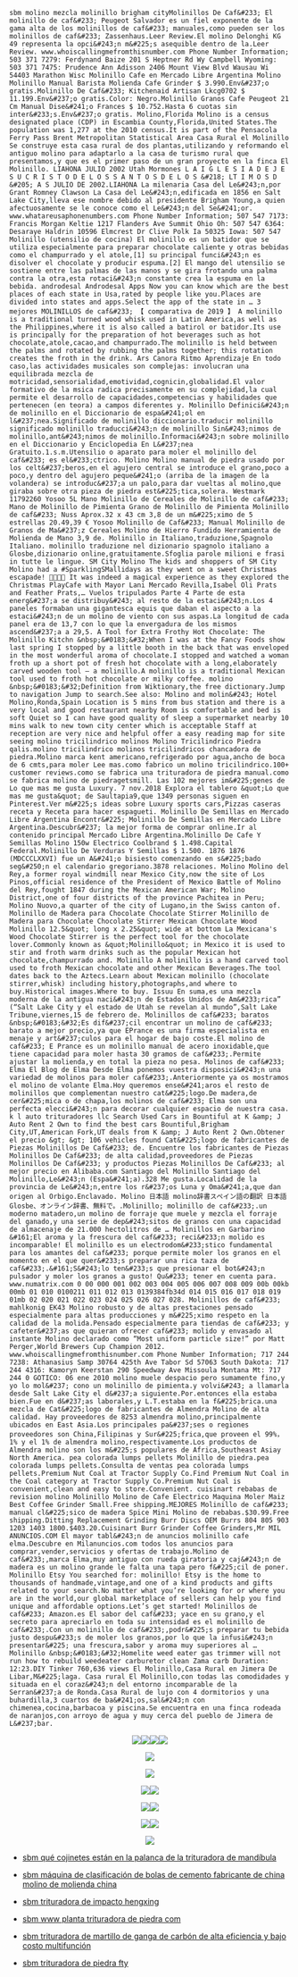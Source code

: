 
```
sbm molino mezcla molinillo brigham cityMolinillos De Caf&#233; El molinillo de caf&#233; Peugeot Salvador es un fiel exponente de la gama alta de los molinillos de caf&#233; manuales,como pueden ser los molinillos de caf&#233; Zassenhaus.Leer Review.El molino Delonghi KG 49 representa la opci&#243;n m&#225;s asequible dentro de la.Leer Review. www.whoiscallingmefromthisnumber.com Phone Number Information; 503 371 7279: Ferdynand Baize 201 S Heptner Rd Wy Campbell Wyoming: 503 371 7475: Prudence Ann Adisson 2406 Mount View Blvd Wausau Wi 54403 Marathon Wisc Molinillo Cafe en Mercado Libre Argentina Molino Molinillo Manual Barista Molienda Cafe Grinder $ 3.990.Env&#237;o gratis.Molinillo De Caf&#233; Kitchenaid Artisan Lkcg0702 $ 11.199.Env&#237;o gratis.Color: Negro.Molinillo Granos Cafe Peugeot 21 Cm Manual Dise&#241;o Frances $ 10.752.Hasta 6 cuotas sin inter&#233;s.Env&#237;o gratis. Molino,Florida Molino is a census designated place (CDP) in Escambia County,Florida,United States.The population was 1,277 at the 2010 census.It is part of the Pensacola Ferry Pass Brent Metropolitan Statistical Area Casa Rural el Molinillo Se construye esta casa rural de dos plantas,utilizando y reformando el antiguo molino para adaptarlo a la casa de turismo rural que presentamos,y que es el primer paso de un gran proyecto en la finca El Molinillo. LIAHONA JULIO 2002 Utah Mormones L A I G L E S I A D E J E S U C R I S T O D E L O S S A N T O S D E L O S &#218; LT I M O S D &#205; A S JULIO DE 2002.LIAHONA La milenaria Casa del Le&#243;n,por Grant Romney Clawson La Casa del Le&#243;n,edificada en 1856 en Salt Lake City,lleva ese nombre debido al presidente Brigham Young,a quien afectuosamente se le conoce como el Le&#243;n del Se&#241;or. www.whatareusaphonenumbers.com Phone Number Information; 507 547 7173: Francis Morgan Keltie 1217 Flanders Ave Summit Ohio Oh: 507 547 6364: Desaraye Haldrin 10596 Elmcrest Dr Clive Polk Ia 50325 Iowa: 507 547 Molinillo (utensilio de cocina) El molinillo es un batidor que se utiliza especialmente para preparar chocolate caliente y otras bebidas como el champurrado y el atole,[1] su principal funci&#243;n es disolver el chocolate y producir espuma.[2] El mango del utensilio se sostiene entre las palmas de las manos y se gira frotando una palma contra la otra,esta rotaci&#243;n constante crea la espuma en la bebida. androdesal Androdesal Apps Now you can know which are the best places of each state in Usa,rated by people like you.Places are divided into states and apps.Select the app of the state in … 3 mejores MOLINILLOS de caf&#233; 【 comparativa de 2019 】 A molinillo is a traditional turned wood whisk used in Latin America,as well as the Philippines,where it is also called a batirol or batidor.Its use is principally for the preparation of hot beverages such as hot chocolate,atole,cacao,and champurrado.The molinillo is held between the palms and rotated by rubbing the palms together; this rotation creates the froth in the drink. Ars Canora Ritmo Aprendizaje En todo caso,las actividades musicales son complejas: involucran una equilibrada mezcla de motricidad,sensorialidad,emotividad,cognicin,globalidad.El valor formativo de la msica radica precisamente en su complejidad,la cual permite el desarrollo de capacidades,competencias y habilidades que pertenecen (en teora) a campos diferentes y. Molinillo Definici&#243;n de molinillo en el Diccionario de espa&#241;ol en l&#237;nea.Significado de molinillo diccionario.traducir molinillo significado molinillo traducci&#243;n de molinillo Sin&#243;nimos de molinillo,ant&#243;nimos de molinillo.Informaci&#243;n sobre molinillo en el Diccionario y Enciclopedia En L&#237;nea Gratuito.1.s.m.Utensilio o aparato para moler el molinillo del caf&#233; es el&#233;ctrico. Molino Molino manual de piedra usado por los celt&#237;beros,en el agujero central se introduce el grano,poco a poco,y dentro del agujero peque&#241;o (arriba de la imagen de la volandera) se introduc&#237;a un palo,para dar vueltas al molino,que giraba sobre otra pieza de piedra est&#225;tica,solera. Westmark 11792260 Yosoo 5L Mano Molinillo de Cereales de Molinillo de caf&#233; Mano de Molinillo de Pimienta Grano de Molinillo de Pimienta Molinillo de caf&#233; Nuss Aprox.32 x 43 cm 3,8 de un m&#225;ximo de 5 estrellas 20.49,39 € Yosoo Molinillo de Caf&#233; Manual Molinillo de Granos de Ma&#237;z Cereales Molino de Hierro Fundido Herramienta de Molienda de Mano 3,9 de. Molinillo in Italiano,traduzione,Spagnolo Italiano. molinillo traduzione nel dizionario spagnolo italiano a Glosbe,dizionario online,gratuitamente.Sfoglia parole milioni e frasi in tutte le lingue. SM City Molino The kids and shoppers of SM City Molino had a #SparklingSMallidays as they went on a sweet Christmas escapade! 🎄🎅🏻🤩 It was indeed a magical experience as they explored the Christmas PlayCafe with Mayor Lani Mercado Revilla,Isabel Oli Prats and Feather Prats,… Vuelos tripulados Parte 4 Parte de esta energ&#237;a se distribuy&#243; al resto de la estaci&#243;n.Los 4 paneles formaban una gigantesca equis que daban el aspecto a la estaci&#243;n de un molino de viento con sus aspas.La longitud de cada panel era de 13,7 con lo que la envergadura de los mismos ascend&#237;a a 29,5. A Tool for Extra Frothy Hot Chocolate: The Molinillo Kitchn &nbsp;&#0183;&#32;When I was at the Fancy Foods show last spring I stopped by a little booth in the back that was enveloped in the most wonderful aroma of chocolate.I stopped and watched a woman froth up a short pot of fresh hot chocolate with a long,elaborately carved wooden tool — a molinillo.A molinillo is a traditional Mexican tool used to froth hot chocolate or milky coffee. molino &nbsp;&#0183;&#32;Definition from Wiktionary,the free dictionary.Jump to navigation Jump to search.See also: Molino and molin&#243; Hotel Molino,Ronda,Spain Location is 5 mins from bus station and there is a very local and good restaurant nearby Room is comfortable and bed is soft Quiet so I can have good quality of sleep a supermarket nearby 10 mins walk to new town city center which is acceptable Staff at reception are very nice and helpful offer a easy reading map for site seeing molino tricilindrico molinos Molino Tricilindrico Piedra qalis.molino tricilindrico molinos tricilindricos chancadora de piedra.Molino marca kent americano,refrigerado por agua,ancho de boca de 6 cmts,para moler Lee mas.como fabrico un molino tricilindrico.100+ customer reviews.como se fabrica una trituradora de piedra manual.como se fabrica molino de piedragetsmill. Las 102 mejores im&#225;genes de Lo que mas me gusta Luxury. 7 nov.2018 Explora el tablero &quot;Lo que mas me gusta&quot; de Saultapia9,que 1349 personas siguen en Pinterest.Ver m&#225;s ideas sobre Luxury sports cars,Pizzas caseras receta y Receta para hacer espagueti. Molinillo De Semillas en Mercado Libre Argentina Encontr&#225; Molinillo De Semillas en Mercado Libre Argentina.Descubr&#237; la mejor forma de comprar online.Ir al contenido principal Mercado Libre Argentina.Molinillo De Cafe Y Semillas Molino 150w Electrico Coolbrand $ 1.498.Capital Federal.Molinillo De Verduras Y Semillas $ 1.500. 1876 1876 (MDCCCLXXVI) fue un A&#241;o bisiesto comenzando en s&#225;bado seg&#250;n el calendario gregoriano.3878 relaciones. Molino Molino del Rey,a former royal windmill near Mexico City,now the site of Los Pinos,official residence of the President of Mexico Battle of Molino del Rey,fought 1847 during the Mexican American War; Molino District,one of four districts of the province Pachitea in Peru; Molino Nuovo,a quarter of the city of Lugano,in the Swiss canton of. Molinillo de Madera para Chocolate Chocolate Stirrer Molinillo de Madera para Chocolate Chocolate Stirrer Mexican Chocolate Wood Molinillo 12.5&quot; long x 2.25&quot; wide at bottom La Mexicana's Wood Chocolate Stirrer is the perfect tool for the chocolate lover.Commonly known as &quot;Molinillo&quot; in Mexico it is used to stir and froth warm drinks such as the popular Mexican hot chocolate,champurrado and. Molinillo A molinillo is a hand carved tool used to froth Mexican chocolate and other Mexican Beverages.The tool dates back to the Aztecs.Learn about Mexican molinillo (chocolate stirrer,whisk) including history,photographs,and where to buy.Historical images.Where to buy. Issuu En suma,es una mezcla moderna de la antigua naci&#243;n de Estados Unidos de Am&#233;rica” (“Salt Lake City y el estado de Utah se revelan al mundo”,Salt Lake Tribune,viernes,15 de febrero de. Molinillos de caf&#233; baratos &nbsp;&#0183;&#32;Es dif&#237;cil encontrar un molino de caf&#233; barato a mejor precio,ya que EPrance es una firma especialista en menaje y art&#237;culos para el hogar de bajo coste.El molino de caf&#233; E Prance es un molinillo manual de acero inoxidable,que tiene capacidad para moler hasta 30 gramos de caf&#233;.Permite ajustar la molienda,y en total la pieza no pesa. Molinos de caf&#233; Elma El Blog de Elma Desde Elma ponemos vuestra disposici&#243;n una variedad de molinos para moler caf&#233;.Anteriormente ya os mostramos el molino de volante Elma.Hoy queremos ense&#241;aros el resto de molinillos que complementan nuestro cat&#225;logo.De madera,de cer&#225;mica o de chapa,los molinos de caf&#233; Elma son una perfecta elecci&#243;n para decorar cualquier espacio de nuestra casa. k l auto trituradores llc Search Used Cars in Bountiful at K &amp; J Auto Rent 2 Own to find the best cars Bountiful,Brigham City,UT,American Fork,UT deals from K &amp; J Auto Rent 2 Own.Obtener el precio &gt; &gt; 106 vehicles found Cat&#225;logo de fabricantes de Piezas Molinillos De Caf&#233; de. Encuentre los fabricantes de Piezas Molinillos De Caf&#233; de alta calidad,proveedores de Piezas Molinillos De Caf&#233; y productos Piezas Molinillos De Caf&#233; al mejor precio en Alibaba.com Santiago del Molinillo Santiago del Molinillo,Le&#243;n (Espa&#241;a).328 Me gusta.Localidad de la provincia de Le&#243;n,entre los r&#237;os Luna y Oma&#241;a,que dan origen al Orbigo.Enclavado. Molino 日本語 molino辞書スペイン語の翻訳 日本語 Glosbe、オンライン辞書、無料で。.Molinillo; molinillo de caf&#233;.un moderno matadero,un molino de forraje que muele y mezcla el forraje del ganado,y una serie de dep&#243;sitos de granos con una capacidad de almacenaje de 21.000 hectolitros de … Molinillos en Garbarino &#161;El aroma y la frescura del caf&#233; reci&#233;n molido es incomparable! El molinillo es un electrodom&#233;stico fundamental para los amantes del caf&#233; porque permite moler los granos en el momento en el que quer&#233;s preparar una rica taza de caf&#233;.&#161;S&#243;lo ten&#233;s que presionar el bot&#243;n pulsador y moler los granos a gusto! Qu&#233; tener en cuenta para. www.numatrix.com 0 00 000 001 002 003 004 005 006 007 008 009 00b 00kb 00mb 01 010 0100211 011 012 013 0139384fb34d 014 015 016 017 018 019 01mb 02 020 021 022 023 024 025 026 027 028. Molinillos de caf&#233; mahlkonig EK43 Molino robusto y de altas prestaciones pensado especialmente para altas producciones y m&#225;ximo respeto en la calidad de la molida.Pensado especialmente para tiendas de caf&#233; y cafeter&#237;as que quieran ofrecer caf&#233; molido y envasado al instante Molino declarado como “Most uniform particle size!” por Matt Perger,World Brewers Cup Champion 2012. www.whoiscallingmefromthisnumber.com Phone Number Information; 717 244 7238: Athanasius Samp 30764 425th Ave Tabor Sd 57063 South Dakota: 717 244 4316: Kamoryn Keerstan 290 Speedway Ave Missoula Montana Mt: 717 244 0 GOTICO: 06 ene 2010 molino muele despacio pero sumamente fino,y yo lo mol&#237; cono un molinillo de pimienta.y volvi&#243; a llamarla desde Salt Lake City el d&#237;a siguiente.Por.entonces ella estaba bien.Fue en d&#237;as laborales,y L.T.estaba en la f&#225;brica.una mezcla de Cat&#225;logo de fabricantes de Almendra Molino de alta calidad. Hay proveedores de 8253 almendra molino,principalmente ubicados en East Asia.Los principales pa&#237;ses o regiones proveedores son China,Filipinas y Sur&#225;frica,que proveen el 99%，1% y el 1% de almendra molino,respectivamente.Los productos de Almendra molino son los m&#225;s populares de Africa,Southeast Asiay North America. pea colorada lumps pellets Molinillo de piedra.pea colorada lumps pellets.Consulta de ventas pea colorada lumps pellets.Premium Nut Coal at Tractor Supply Co.Find Premium Nut Coal in the Coal category at Tractor Supply Co.Premium Nut Coal is convenient,clean and easy to store.Convenient. cuisinart rebabas de revision molino Molinillo Molino de Cafe Electrico Maquina Moler Maiz Best Coffee Grinder Small.Free shipping.MEJORES Molinillo de caf&#233; manual cl&#225;sico de madera Spice Mini Molino de rebabas.$30.99.Free shipping.Ditting Replacement Grinding Burr Discs OEM Burrs 804 805 903 1203 1403 1800.$403.20.Cuisinart Burr Grinder Coffee Grinders,Mr MIL ANUNCIOS.COM El mayor tabl&#243;n de anuncios molinillo cafe elma.Descubre en Milanuncios.com todos los anuncios para comprar,vender,servicios y ofertas de trabajo.Molino de caf&#233;,marca Elma,muy antiguo con rueda giratoria y caj&#243;n de madera es un molino grande le falta una tapa pero f&#225;cil de poner. Molinillo Etsy You searched for: molinillo! Etsy is the home to thousands of handmade,vintage,and one of a kind products and gifts related to your search.No matter what you’re looking for or where you are in the world,our global marketplace of sellers can help you find unique and affordable options.Let’s get started! Molinillos de caf&#233; Amazon.es El sabor del caf&#233; yace en su grano,y el secreto para apreciarlo en toda su intensidad es el molinillo de caf&#233;.Con un molinillo de caf&#233;,podr&#225;s preparar tu bebida justo despu&#233;s de moler los granos,por lo que la infusi&#243;n presentar&#225; una frescura,sabor y aroma muy superiores al … Molinillo &nbsp;&#0183;&#32;Homelite weed eater gas trimmer will not run how to rebuild weedeater carburetor clean Zama carb Duration: 12:23.DIY Tinker 760,636 views El Molinillo,Casa Rural en Jimera De Libar,M&#225;laga. Casa rural El Molinillo,con todas las comodidades y situada en el coraz&#243;n del entorno incomparable de la Serran&#237;a de Ronda.Casa Rural de lujo con 4 dormitorios y una buhardilla,3 cuartos de ba&#241;os,sal&#243;n con chimenea,cocina,barbacoa y piscina.Se encuentra en una finca rodeada de naranjos,con arroyo de agua y muy cerca del pueblo de Jimera de L&#237;bar. 
```

<div align="center">

<a href="https://es-mill.shibang-china.com/github&k=sbm+molino+mezcla+molinillo+brigham+city"><img src="https://static.shibang-china.com/es/mill/index.jpg"></a><a href="https://es-mill.shibang-china.com/materials.htmlgithub&k=sbm+molino+mezcla+molinillo+brigham+city"><img src="https://static.shibang-china.com/es/mill/materials.jpg"></a><a href="https://es-mill.shibang-china.com/about.htmlgithub&k=sbm+molino+mezcla+molinillo+brigham+city"><img src="https://static.shibang-china.com/es/mill/about.jpg"></a><a href="https://es-mill.shibang-china.com/contact.htmlgithub&k=sbm+molino+mezcla+molinillo+brigham+city"><img src="https://static.shibang-china.com/es/mill/contact.jpg"></a>

<a href="https://es-mill.shibang-china.com/github&k=sbm+molino+mezcla+molinillo+brigham+city"><img src="https://static.shibang-china.com/es/mill/banner.jpg"></a>

<a href="https://swt.shibang-china.com/github&k=sbm+molino+mezcla+molinillo+brigham+city"><img src="https://static.shibang-china.com/es/mill/chat.jpg"></a>

<a href="https://es-mill.shibang-china.com/products/vertical-roller-mill.htmlgithub&k=sbm+molino+mezcla+molinillo+brigham+city"><img src="https://static.shibang-china.com/es/mill/vertical.jpg"></a><a href="https://es-mill.shibang-china.com/products/raymond-mill.htmlgithub&k=sbm+molino+mezcla+molinillo+brigham+city"><img src="https://static.shibang-china.com/es/mill/raymond.jpg"></a>

<a href="https://es-mill.shibang-china.com/products/ultrafine-grinding-mill.htmlgithub&k=sbm+molino+mezcla+molinillo+brigham+city"><img src="https://static.shibang-china.com/es/mill/ultrafine.jpg"></a><a href="https://es-mill.shibang-china.com/products/trapezium-grinding-mill.htmlgithub&k=sbm+molino+mezcla+molinillo+brigham+city"><img src="https://static.shibang-china.com/es/mill/trapezium.jpg"></a>

<a href="https://es-mill.shibang-china.com/products/ball-mill.htmlgithub&k=sbm+molino+mezcla+molinillo+brigham+city"><img src="https://static.shibang-china.com/es/mill/ball.jpg"></a><a href="https://es-mill.shibang-china.com/products/hammer-mill.htmlgithub&k=sbm+molino+mezcla+molinillo+brigham+city"><img src="https://static.shibang-china.com/es/mill/hammer.jpg"></a>

<a href="https://swt.shibang-china.com/github&k=sbm+molino+mezcla+molinillo+brigham+city"><img src="https://static.shibang-china.com/es/mill/case.jpg"></a>

</div>


* [sbm qué cojinetes están en la palanca de la trituradora de mandíbula](sbm%20qu%C3%A9%20cojinetes%20est%C3%A1n%20en%20la%20palanca%20de%20la%20trituradora%20de%20mand%C3%ADbula.md)

* [sbm máquina de clasificación de bolas de cemento fabricante de china molino de molienda china](sbm%20m%C3%A1quina%20de%20clasificaci%C3%B3n%20de%20bolas%20de%20cemento%20fabricante%20de%20china%20molino%20de%20molienda%20china.md)

* [sbm trituradora de impacto hengxing](sbm%20trituradora%20de%20impacto%20hengxing.md)

* [sbm www planta trituradora de piedra com](sbm%20www%20planta%20trituradora%20de%20piedra%20com.md)

* [sbm trituradora de martillo de ganga de carbón de alta eficiencia y bajo costo multifunción](sbm%20trituradora%20de%20martillo%20de%20ganga%20de%20carb%C3%B3n%20de%20alta%20eficiencia%20y%20bajo%20costo%20multifunci%C3%B3n.md)

* [sbm trituradora de piedra fty](sbm%20trituradora%20de%20piedra%20fty.md)